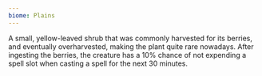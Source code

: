 ```yaml
---
biome: Plains
---
```

A small, yellow-leaved shrub that was commonly harvested for its berries, and eventually overharvested, making the plant quite rare nowadays. After ingesting the berries, the creature has a 10% chance of not expending a spell slot when casting a spell for the next 30 minutes. 

